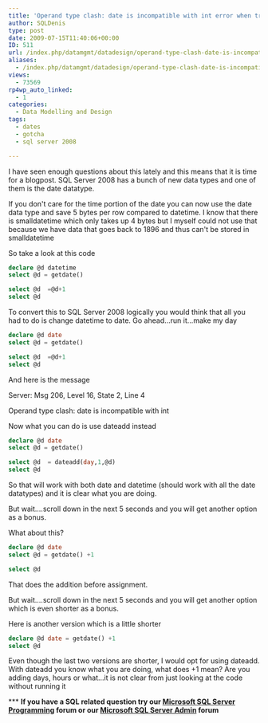 ```yaml
---
title: 'Operand type clash: date is incompatible with int error when trying to do +1 on a date data type in SQL Server 2008'
author: SQLDenis
type: post
date: 2009-07-15T11:40:06+00:00
ID: 511
url: /index.php/datamgmt/datadesign/operand-type-clash-date-is-incompatible-2008/
aliases:
  - /index.php/datamgmt/datadesign/operand-type-clash-date-is-incompatible--2008/
views:
  - 73569
rp4wp_auto_linked:
  - 1
categories:
  - Data Modelling and Design
tags:
  - dates
  - gotcha
  - sql server 2008

---
```

I have seen enough questions about this lately and this means that it is time for a blogpost. SQL Server 2008 has a bunch of new data types and one of them is the date datatype.
  
If you don't care for the time portion of the date you can now use the date data type and save 5 bytes per row compared to datetime. I know that there is smalldatetime which only takes up 4 bytes but I myself could not use that because we have data that goes back to 1896 and thus can't be stored in smalldatetime

So take a look at this code

```sql
declare @d datetime
select @d = getdate()

select @d  =@d+1
select @d
```

To convert this to SQL Server 2008 logically you would think that all you had to do is change datetime to date. Go ahead...run it...make my day

```sql
declare @d date
select @d = getdate()

select @d  =@d+1
select @d
```

And here is the message
  
Server: Msg 206, Level 16, State 2, Line 4
  
Operand type clash: date is incompatible with int

Now what you can do is use dateadd instead

```sql
declare @d date
select @d = getdate()

select @d  = dateadd(day,1,@d)
select @d
```

So that will work with both date and datetime (should work with all the date datatypes) and it is clear what you are doing.

But wait....scroll down in the next 5 seconds and you will get another option as a bonus.

What about this?

```sql
declare @d date 
select @d = getdate() +1

select @d  
```

That does the addition before assignment.

But wait....scroll down in the next 5 seconds and you will get another option which is even shorter as a bonus.

Here is another version which is a little shorter

```sql
declare @d date = getdate() +1
select @d 
```

Even though the last two versions are shorter, I would opt for using dateadd. With dateadd you know what you are doing, what does +1 mean? Are you adding days, hours or what...it is not clear from just looking at the code without running it



\*** **If you have a SQL related question try our [Microsoft SQL Server Programming][1] forum or our [Microsoft SQL Server Admin][2] forum**<ins></ins>

 [1]: http://forum.ltd.local/viewforum.php?f=17
 [2]: http://forum.ltd.local/viewforum.php?f=22